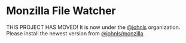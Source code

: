 # Monzilla File Watcher

THIS PROJECT HAS MOVED! It is now under the [@johnls](https://www.npmjs.com/search?q=%40johnls) organization.  Please install the newest version from [@johnls/monzilla](https://www.npmjs.com/package/@johnls/monzilla).